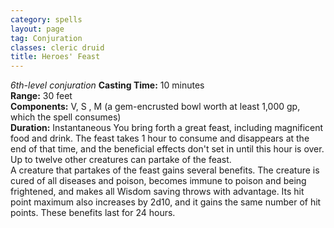 ```yaml
---
category: spells
layout: page
tag: Conjuration
classes: cleric druid
title: Heroes' Feast
---
```


_6th-level conjuration_ **Casting Time:** 10 minutes    
**Range:** 30 feet    
**Components:** V, S , M (a gem-encrusted bowl worth at least 1,000 gp, which the spell consumes)    
**Duration:** Instantaneous You bring forth a great feast, including magnificent food and drink. The feast takes 1 hour to consume and disappears at the end of that time, and the beneficial effects don't set in until this hour is over. Up to twelve other creatures can partake of the feast.    
A creature that partakes of the feast gains several benefits. The creature is cured of all diseases and poison, becomes immune to poison and being frightened, and makes all Wisdom saving throws with advantage. Its hit point maximum also increases by 2d10, and it gains the same number of hit points. These benefits last for 24 hours. 